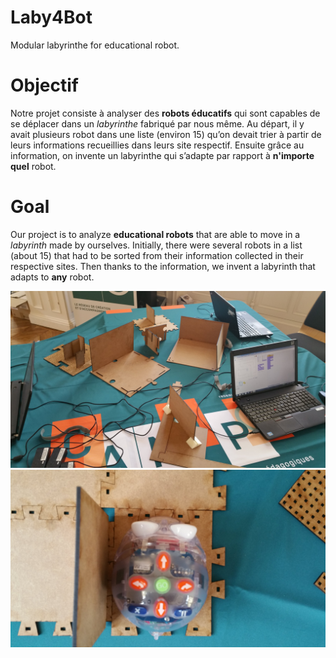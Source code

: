 # Laby4Bot

Modular labyrinthe for educational robot.


# Objectif

Notre projet consiste à analyser des **robots éducatifs** qui sont capables de se déplacer dans un *labyrinthe* fabriqué par nous même. Au départ, il y avait plusieurs robot dans une liste (environ 15) qu’on devait trier à partir de leurs informations recueillies dans leurs site respectif. Ensuite grâce au information, on invente un labyrinthe qui s’adapte par rapport à **n'importe quel** robot.

# Goal

Our project is to analyze **educational robots** that are able to move in a *labyrinth* made by ourselves. Initially, there were several robots in a list (about 15) that had to be sorted from their information collected in their respective sites. Then thanks to the information, we invent a labyrinth that adapts to **any** robot.

![Labyrinthe different example](https://raw.githubusercontent.com/LibrEduc/Laby4Bot/master/IMG_20190525_124527.jpg)![Size problem](https://raw.githubusercontent.com/LibrEduc/Laby4Bot/master/IMG_20190525_130537.jpg)
